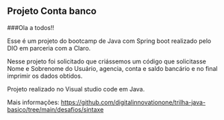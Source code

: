 ## Projeto Conta banco

###Ola a todos!!

Esse é um projeto do bootcamp de Java com Spring boot realizado pelo DIO em parceria com a Claro.

Nesse projeto foi solicitado que criássemos um código que solicitasse Nome e Sobrenome do Usuário, agencia, conta e saldo bancário e no final imprimir os dados obtidos.

Projeto realizado no Visual studio code em Java.

Mais informações: https://github.com/digitalinnovationone/trilha-java-basico/tree/main/desafios/sintaxe
